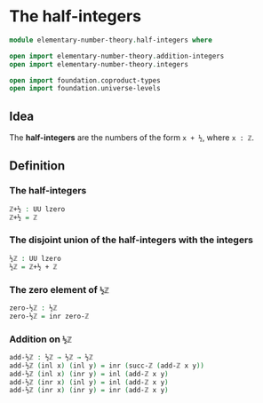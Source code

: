 #  The half-integers

```agda
module elementary-number-theory.half-integers where

open import elementary-number-theory.addition-integers
open import elementary-number-theory.integers

open import foundation.coproduct-types
open import foundation.universe-levels
```

## Idea

The **half-integers** are the numbers of the form `x + ½`, where `x : ℤ`.

## Definition

### The half-integers

```agda
ℤ+½ : UU lzero
ℤ+½ = ℤ
```

### The disjoint union of the half-integers with the integers

```agda
½ℤ : UU lzero
½ℤ = ℤ+½ + ℤ
```

### The zero element of `½ℤ`

```agda
zero-½ℤ : ½ℤ
zero-½ℤ = inr zero-ℤ
```

### Addition on `½ℤ`

```agda
add-½ℤ : ½ℤ → ½ℤ → ½ℤ
add-½ℤ (inl x) (inl y) = inr (succ-ℤ (add-ℤ x y))
add-½ℤ (inl x) (inr y) = inl (add-ℤ x y)
add-½ℤ (inr x) (inl y) = inl (add-ℤ x y)
add-½ℤ (inr x) (inr y) = inr (add-ℤ x y)
```
